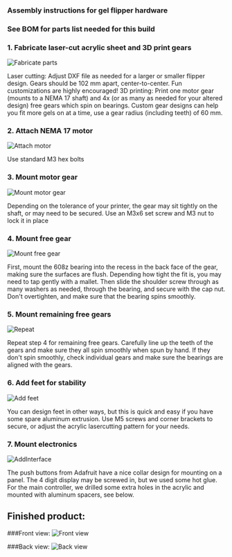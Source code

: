 ### Assembly instructions for gel flipper hardware 
### See BOM for parts list needed for this build

### 1. Fabricate laser-cut acrylic sheet and 3D print gears
![Fabricate parts](1-FabricateParts.png)

Laser cutting: Adjust DXF file as needed for a larger or smaller flipper design. Gears should be 102 mm apart, center-to-center. Fun customizations are highly encouraged!
3D printing: Print one motor gear (mounts to a NEMA 17 shaft) and 4x (or as many as needed for your altered design) free gears which spin on bearings. Custom gear designs can help you fit more gels on at a time, use a gear radius (including teeth) of 60 mm.

### 2. Attach NEMA 17 motor
![Attach motor](2-AttachMotor.PNG)

Use standard M3 hex bolts

### 3. Mount motor gear
![Mount motor gear](3-MountMotorGear.PNG)

Depending on the tolerance of your printer, the gear may sit tightly on the shaft, or may need to be secured. Use an M3x6 set screw and M3 nut to lock it in place

### 4. Mount free gear
![Mount free gear](4-MountFreeGear.PNG)

First, mount the 608z bearing into the recess in the back face of the gear, making sure the surfaces are flush. Depending how tight the fit is, you may need to tap gently with a mallet. Then slide the shoulder screw through as many washers as needed, through the bearing, and secure with the cap nut. Don't overtighten, and make sure that the bearing spins smoothly. 

### 5. Mount remaining free gears
![Repeat](5-RepeatForAllFreeGears.PNG)

Repeat step 4 for remaining free gears. Carefully line up the teeth of the gears and make sure they all spin smoothly when spun by hand. If they don't spin smoothly, check individual gears and make sure the bearings are aligned with the gears. 

### 6. Add feet for stability
![Add feet](6-AddFeet.PNG)

You can design feet in other ways, but this is quick and easy if you have some spare aluminum extrusion. Use M5 screws and corner brackets to secure, or adjust the acrylic lasercutting pattern for your needs.

### 7. Mount electronics
![AddInterface](7-AddInterface.PNG)

The push buttons from Adafruit have a nice collar design for mounting on a panel. The 4 digit display may be screwed in, but we used some hot glue. For the main controller, we drilled some extra holes in the acrylic and mounted with aluminum spacers, see below.


## Finished product:

###Front view: 
![Front view](9-frontphoto.JPG)

###Back view:
![Back view](8-backphoto.jpg)